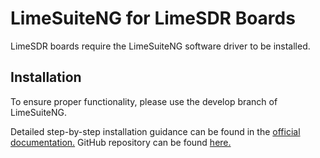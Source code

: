 # LimeSuiteNG for LimeSDR Boards

LimeSDR boards require the LimeSuiteNG software driver to be installed.

## Installation

To ensure proper functionality, please use the develop branch of LimeSuiteNG.

Detailed step-by-step installation guidance can be found in the [official documentation.](https://limesuiteng.myriadrf.org/development/buildsource/buildlinux) GitHub repository can be found [here.](https://github.com/myriadrf/LimeSuiteNG)